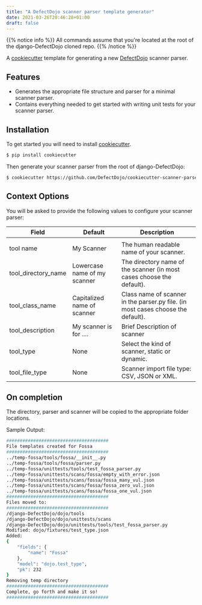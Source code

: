 ```yaml
---
title: "A DefectDojo scanner parser template generator"
date: 2021-03-26T20:46:28+01:00
draft: false
---
```


{{% notice info %}}
All commands assume that you're located at the root of the django-DefectDojo cloned repo.
{{% /notice %}}

A [cookiecutter](https://github.com/cookiecutter/cookiecutter) template for generating
a new [DefectDojo](https://www.defectdojo.org/) scanner parser.

## Features

- Generates the appropriate file structure and parser for a minimal scanner parser.
- Contains everything needed to get started with writing unit tests for your scanner parser.

## Installation

To get started you will need to install [cookiecutter](https://github.com/cookiecutter/cookiecutter).

```bash
$ pip install cookiecutter
```

Then generate your scanner parser from the root of django-DefectDojo:

```bash
$ cookiecutter https://github.com/DefectDojo/cookiecutter-scanner-parser
```

## Context Options

You will be asked to provide the following values to configure your scanner parser:

| Field               | Default                               | Description                                                                                                                                                                                  |
| ------------------- | ------------------------------------- | -------------------------------------------------------------------------------------------------------------------------------------------------------------------------------------------- |
|                                                                                                                                                                                                                                                            |
| tool name           | My Scanner                            | The human readable name of your scanner.                                                                                                                                                     |
| tool_directory_name | Lowercase name of my scanner          | The directory name of the scanner (in most cases choose the default).                                                                                                                        |
| tool_class_name     | Capitalized name of scanner           | Class name of scanner in the parser.py file. (in most cases choose the default).                                                                                                             |
| tool_description    | My scanner is for ....                | Brief Description of scanner                                                                                                                                                                 |
| tool_type           | None                                  | Select the kind of scanner, static or dynamic.                                                                                                                                               |
| tool_file_type      | None                                  | Scanner import file type: CSV, JSON or XML.                                                                                                                                                  |

## On completion

The directory, parser and scanner will be copied to the appropriate folder locations.

Sample Output:

```bash
######################################
File templates created for Fossa
######################################
../temp-fossa/tools/fossa/__init__.py
../temp-fossa/tools/fossa/parser.py
../temp-fossa/unittests/tools/test_fossa_parser.py
../temp-fossa/unittests/scans/fossa/empty_with_error.json
../temp-fossa/unittests/scans/fossa/fossa_many_vul.json
../temp-fossa/unittests/scans/fossa/fossa_zero_vul.json
../temp-fossa/unittests/scans/fossa/fossa_one_vul.json
######################################
Files moved to:
######################################
/django-DefectDojo/dojo/tools
/django-DefectDojo/dojo/unittests/scans
/django-DefectDojo/dojo/unittests/tools/test_fossa_parser.py
Modified: dojo/fixtures/test_type.json
Added:
{
    "fields": {
        "name": "Fossa"
    },
    "model": "dojo.test_type",
    "pk": 232
}
Removing temp directory
######################################
Complete, go forth and make it so!
######################################
```